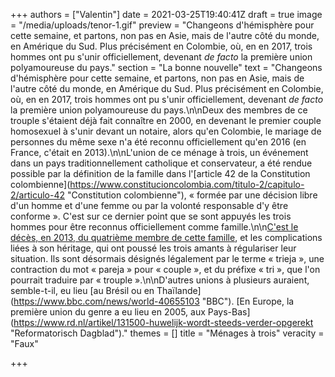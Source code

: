 +++
authors = ["Valentin"]
date = 2021-03-25T19:40:41Z
draft = true
image = "/media/uploads/tenor-1.gif"
preview = "Changeons d'hémisphère pour cette semaine, et partons, non pas en Asie, mais de l'autre côté du monde, en Amérique du Sud. Plus précisément en Colombie, où, en en 2017, trois hommes ont pu s'unir officiellement, devenant _de facto_ la première union polyamoureuse du pays."
section = "La bonne nouvelle"
text = "Changeons d'hémisphère pour cette semaine, et partons, non pas en Asie, mais de l'autre côté du monde, en Amérique du Sud. Plus précisément en Colombie, où, en en 2017, trois hommes ont pu s'unir officiellement, devenant _de facto_ la première union polyamoureuse du pays.\n\nDeux des membres de ce trouple s'étaient déjà fait connaître en 2000, en devenant le premier couple homosexuel à s'unir devant un notaire, alors qu'en Colombie, le mariage de personnes du même sexe n'a été reconnu officiellement qu'en 2016 (en France, c'était en 2013).\n\nL'union de ce ménage à trois, un événement dans un pays traditionnellement catholique et conservateur, a été rendue possible par la définition de la famille dans l'[article 42 de la Constitution colombienne](https://www.constitucioncolombia.com/titulo-2/capitulo-2/articulo-42 \"Constitution colombienne\"), « formée par une décision libre d'un homme et d'une femme ou par la volonté responsable d'y être conforme ». C'est sur ce dernier point que se sont appuyés les trois hommes pour être reconnus officiellement comme famille.\n\n[C'est le décès, en 2013, du quatrième membre de cette famille](), et les complications liées à son héritage, qui ont poussé les trois amants à régulariser leur situation. Ils sont désormais désignés légalement par le terme « trieja », une contraction du mot « pareja » pour « couple », et du préfixe « tri », que l'on pourrait traduire par « trouple ».\n\nD'autres unions à plusieurs auraient, semble-t-il, eu lieu [au Brésil ou en Thaïlande](https://www.bbc.com/news/world-40655103 \"BBC\"). [En Europe, la première union du genre a eu lieu en 2005, aux Pays-Bas](https://www.rd.nl/artikel/131500-huwelijk-wordt-steeds-verder-opgerekt \"Reformatorisch Dagblad\")."
themes = []
title = "Ménages à trois"
veracity = "Faux"

+++
